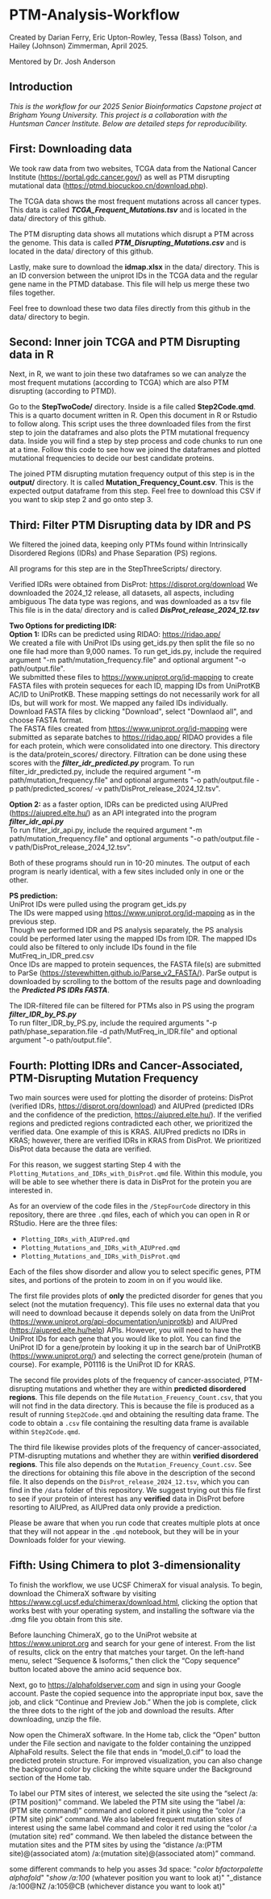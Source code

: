 # PTM-Analysis-Workflow
Created by Darian Ferry, Eric Upton-Rowley, Tessa (Bass) Tolson, and Hailey (Johnson) Zimmerman, April 2025.

Mentored by Dr. Josh Anderson

## Introduction
*This is the workflow for our 2025 Senior Bioinformatics Capstone project at Brigham Young University. 
This project is a collaboration with the Huntsman Cancer Institute.
Below are detailed steps for reproducibility.* 

## First: Downloading data
We took raw data from two websites, TCGA data from the National Cancer Institute (https://portal.gdc.cancer.gov/) as well as PTM disrupting mutational data (https://ptmd.biocuckoo.cn/download.php).

The TCGA data shows the most frequent mutations across all cancer types. This data is called ***TCGA_Frequent_Mutations.tsv*** and is located in the data/ directory of this github.

The PTM disrupting data shows all mutations which disrupt a PTM across the genome. This data is called ***PTM_Disrupting_Mutations.csv*** and is located in the data/ directory of this github.

Lastly, make sure to download the **idmap.xlsx** in the data/ directory. This is an ID conversion between the uniprot IDs in the TCGA data and the regular gene name in the PTMD database. This file will help us merge these two files together.

Feel free to download these two data files directly from this github in the data/ directory to begin.

## Second: Inner join TCGA and PTM Disrupting data in R
Next, in R, we want to join these two dataframes so we can analyze the most frequent mutations (according to TCGA) which are also PTM disrupting (according to PTMD).

Go to the **StepTwoCode/** directory. Inside is a file called **Step2Code.qmd**. This is a quarto document written in R. Open this document in R or Rstudio to follow along. This script uses the three downloaded files from the first step to join the dataframes and also plots the PTM mutational frequency data. Inside you will find a step by step process and code chunks to run one at a time. Follow this code to see how we joined the dataframes and plotted mutational frequencies to decide our best candidate proteins.

The joined PTM disrupting mutation frequency output of this step is in the **output/** directory. It is called **Mutation_Frequency_Count.csv**. This is the expected output dataframe from this step. Feel free to download this CSV if you want to skip step 2 and go onto step 3.

## Third: Filter PTM Disrupting data by IDR and PS
We filtered the joined data, keeping only PTMs found within Intrinsically Disordered Regions (IDRs) and Phase Separation (PS) regions.

All programs for this step are in the StepThreeScripts/ directory.

Verified IDRs were obtained from DisProt: https://disprot.org/download
We downloaded the 2024_12 release, all datasets, all aspects, including ambiguous
The data type was regions, and was downloaded as a tsv file
This file is in the data/ directory and is called ***DisProt_release_2024_12.tsv***

**Two Options for predicting IDR:**  
**Option 1:** IDRs can be predicted using RIDAO: https://ridao.app/  
We created a file with UniProt IDs using get_ids.py then split the file so no one file had more than 9,000 names.
To run get_ids.py, include the required argument "-m path/mutation_frequency.file" and optional argument "-o path/output.file".  
We submitted these files to https://www.uniprot.org/id-mapping to create FASTA files with protein sequeces for each ID, mapping IDs from UniProtKB AC/ID to UniProtKB.
These mapping settings do not necessarily work for all IDs, but will work for most.
We mapped any failed IDs individually.
Download FASTA files by clicking "Download", select "Downlaod all", and choose FASTA format.  
The FASTA files created from https://www.uniprot.org/id-mapping were submitted as separate batches to https://ridao.app/
RIDAO provides a file for each protein, which were consolidated into one directory.
This directory is the data/protein_scores/ directory.
Filtration can be done using these scores with the ***filter_idr_predicted.py*** program.
To run filter_idr_predicted.py, include the required argument "-m path/mutation_frequency.file" and optional arguments "-o path/output.file -p path/predicted_scores/ -v path/DisProt_release_2024_12.tsv".

**Option 2:** as a faster option, IDRs can be predicted using AIUPred (https://aiupred.elte.hu/) as an API integrated into the program ***filter_idr_api.py***  
To run filter_idr_api.py, include the required argument "-m path/mutation_frequency.file" and optional arguments "-o path/output.file -v path/DisProt_release_2024_12.tsv".

Both of these programs should run in 10-20 minutes.
The output of each program is nearly identical, with a few sites included only in one or the other.

**PS prediction:**  
UniProt IDs were pulled using the program get_ids.py  
The IDs were mapped using https://www.uniprot.org/id-mapping as in the previous step.  
Though we performed IDR and PS analysis separately, the PS analysis could be performed later using the mapped IDs from IDR.
The mapped IDs could also be filtered to only include IDs found in the file MutFreq_in_IDR_pred.csv  
Once IDs are mapped to protein sequences, the FASTA file(s) are submitted to ParSe (https://stevewhitten.github.io/Parse_v2_FASTA/).
ParSe output is downloaded by scrolling to the bottom of the results page and downloading the ***Predicted PS IDRs FASTA***.

The IDR-filtered file can be filtered for PTMs also in PS using the program ***filter_IDR_by_PS.py***  
To run filter_IDR_by_PS.py, include the required arguments "-p path/phase_separation.file -d path/MutFreq_in_IDR.file" and optional argument "-o path/output.file".


## Fourth: Plotting IDRs and Cancer-Associated, PTM-Disrupting Mutation Frequency

Two main sources were used for plotting the disorder of proteins: DisProt (verified IDRs, https://disprot.org/download) and AIUPred (predicted IDRs and the confidence of the prediction, https://aiupred.elte.hu/). If the verified regions and predicted regions contradicted each other, we prioritized the verified data. One example of this is KRAS. AIUPred predicts no IDRs in KRAS; however, there are verified IDRs in KRAS from DisProt. We prioritized DisProt data because the data are verified. 

For this reason, we suggest starting Step 4 with the `Plotting_Mutations_and_IDRs_with_DisProt.qmd` file. Within this module, you will be able to see whether there is data in DisProt for the protein you are interested in.

As for an overview of the code files in the `/StepFourCode` directory in this repository, there are three `.qmd` files, each of which you can open in R or RStudio.
Here are the three files:

- `Plotting_IDRs_with_AIUPred.qmd`
- `Plotting_Mutations_and_IDRs_with_AIUPred.qmd`
- `Plotting_Mutations_and_IDRs_with_DisProt.qmd`

Each of the files show disorder and allow you to select specific genes, PTM sites, and portions of the protein to zoom in on if you would like.

The first file provides plots of **only** the predicted disorder for genes that you select (not the mutation frequency). This file uses no external data that you will need to download because it depends solely on data from the UniProt (https://www.uniprot.org/api-documentation/uniprotkb) and AIUPred (https://aiupred.elte.hu/help) APIs. However, you will need to have the UniProt IDs for each gene that you would like to plot. You can find the UniProt ID for a gene/protein by looking it up in the search bar of UniProtKB (https://www.uniprot.org/) and selecting the correct gene/protein (human of course). For example, P01116 is the UniProt ID for KRAS.

The second file provides plots of the frequency of cancer-associated, PTM-disrupting mutations and whether they are within **predicted disordered regions**. This file depends on the file `Mutation_Freuency_Count.csv`, that you will not find in the data directory. This is because the file is produced as a result of running `Step2Code.qmd` and obtaining the resulting data frame. The code to obtain a `.csv` file containing the resulting data frame is available within `Step2Code.qmd`.

The third file likewise provides plots of the frequency of cancer-associated, PTM-disrupting mutations and whether they are within **verified disordered regions**. This file also depends on the `Mutation_Freuency_Count.csv`. See the directions for obtaining this file above in the description of the second file. It also depends on the `DisProt_release_2024_12.tsv`, which you can find in the `/data` folder of this repository. We suggest trying out this file first to see if your protein of interest has any **verified** data in DisProt before resorting to AIUPred, as AIUPred data only provide a prediction.

Please be aware that when you run code that creates multiple plots at once that they will not appear in the `.qmd` notebook, but they will be in your Downloads folder for your viewing.

## Fifth: Using Chimera to plot 3-dimensionality

To finish the workflow, we use UCSF ChimeraX for visual analysis. To begin, download the ChimeraX software by visiting https://www.cgl.ucsf.edu/chimerax/download.html, clicking the option that works best with your operating system, and installing the software via the .dmg file you obtain from this site.

Before launching ChimeraX, go to the UniProt website at https://www.uniprot.org and search for your gene of interest. From the list of results, click on the entry that matches your target. On the left-hand menu, select “Sequence & Isoforms,” then click the “Copy sequence” button located above the amino acid sequence box.

Next, go to https://alphafoldserver.com and sign in using your Google account. Paste the copied sequence into the appropriate input box, save the job, and click “Continue and Preview Job.” When the job is complete, click the three dots to the right of the job and download the results. After downloading, unzip the file.

Now open the ChimeraX software. In the Home tab, click the “Open” button under the File section and navigate to the folder containing the unzipped AlphaFold results. Select the file that ends in “model_0.cif” to load the predicted protein structure. For improved visualization, you can also change the background color by clicking the white square under the Background section of the Home tab.

To label our PTM sites of interest, we selected the site using the “select /a: (PTM position)” command. We labeled the PTM site using the “label /a: (PTM site command)” command and colored it pink using the “color /:a (PTM site) pink” command. We also labeled frequent mutation sites of interest using the same label command and color it red using the “color /:a (mutation site) red” command. We then labeled the distance between the mutation sites and the PTM sites by using the “distance /a:(PTM site)@(associated atom) /a:(mutation site)@(associated atom)” command.

some different commands to help you asses 3d space:
"_color bfactorpalette alphafold_"
"_show /a:100_ (whatever position you want to look at)"
"_distance /a:100@NZ /a:105@CB (whichever distance you want to look at)"
